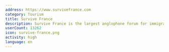 ```yaml
---
address: https://www.survivefrance.com
category: Tourism
title: Survive France
description: Survive France is the largest anglophone forum for immigrants in France
userCount: 13262
icon: survive-france.png
activity: high
language: en
---
```

